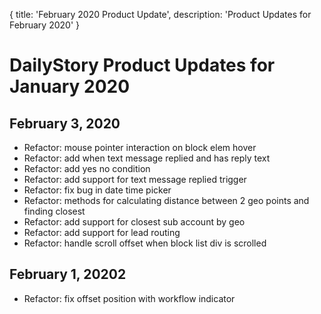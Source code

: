 {
	title: 'February 2020 Product Update',
	description: 'Product Updates for February 2020'
}
# DailyStory Product Updates for January 2020
## February 3, 2020
* Refactor: mouse pointer interaction on block elem hover
* Refactor: add when text message replied and has reply text
* Refactor: add yes no condition
* Refactor: add support for text message replied trigger
* Refactor: fix bug in date time picker
* Refactor: methods for calculating distance between 2 geo points and finding closest
* Refactor: add support for closest sub account by geo
* Refactor: add support for lead routing
* Refactor: handle scroll offset when block list div is scrolled

## February 1, 20202
* Refactor: fix offset position with workflow indicator
